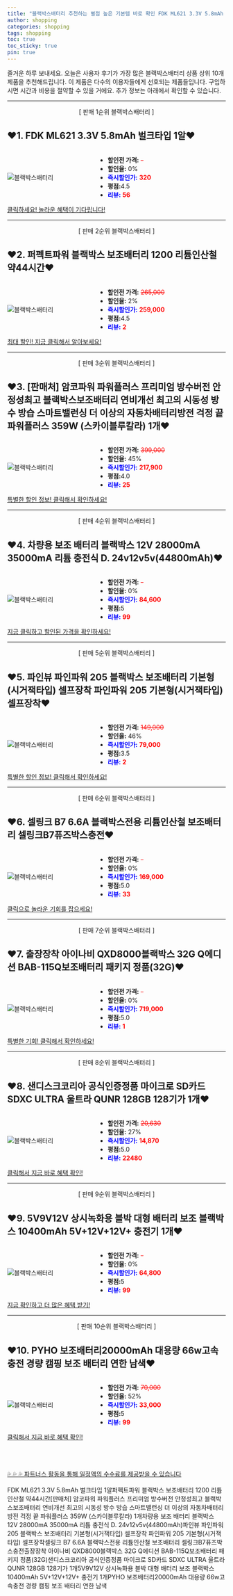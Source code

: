 ```yaml
---
title: "블랙박스배터리 추천하는 별점 높은 기본템 바로 확인 FDK ML621 3.3V 5.8mAh 벌크타입"
author: shopping
categories: shopping
tags: shopping
toc: true
toc_sticky: true
pin: true
---
```

즐거운 하루 보내세요. 오늘은 사용자 후기가 가장 많은 블랙박스배터리 상품 상위 10개 제품을 추천해드립니다. 이 제품은 다수의 이용자들에게 선호되는 제품들입니다. 구입하시면 시간과 비용을 절약할 수 있을 거에요. 추가 정보는 아래에서 확인할 수 있습니다.

---
<p class="toplist" style="margin: 0 auto; display: block; width: fit-content;">[ 판매 1순위 블랙박스배터리 ]</p>

<h2><strong>❤️1. FDK ML621 3.3V 5.8mAh 벌크타입 1알❤️</strong></h2>

<div style="display: flex; align-items: center;">
    <div style="flex: 0.4;">
        <img src="https://thumbnail10.coupangcdn.com/thumbnails/remote/230x230ex/image/vendor_inventory/ca55/8c343f6abbd353a6c5be5191c5ab065b66be8431179607c41d553d428ae8.jpg" alt="블랙박스배터리" style="max-width: 100%;">
    </div>
    <div style="flex: 0.6; margin-left: 10px;">
        <ul>
            <li><strong>할인전 가격:</strong> <del style="color: red;">-</del></li>
            <li><strong>할인율:</strong> 0%</li>
            <li><span style='color:blue'><strong>즉시할인가:</strong></span> <span style='color:red'><strong>320</strong></span></li>
            <li><strong>평점:</strong>4.5</li>
            <li><span style='color:blue'><strong>리뷰:</strong></span> <span style='color:red'><strong>56</strong></span></li>
        </ul>
    </div>
</div>
<div class="center">
    <a href="https://William4Davisa.github.io?lptag=AF9450613&subid=githubio&pageKey=92558607&traceid=V0-153&itemId=287466602&vendorItemId=70061512984" class="myButton">
        클릭하세요! 놀라운 혜택이 기다립니다!
    </a>
</div>


---
<p class="toplist" style="margin: 0 auto; display: block; width: fit-content;">[ 판매 2순위 블랙박스배터리 ]</p>

<h2><strong>❤️2. 퍼펙트파워 블랙박스 보조배터리 1200 리튬인산철 약44시간❤️</strong></h2>

<div style="display: flex; align-items: center;">
    <div style="flex: 0.4;">
        <img src="https://thumbnail8.coupangcdn.com/thumbnails/remote/230x230ex/image/vendor_inventory/aef9/8e48d90a48ed8e2ae17ec21c7f5776af829bd12c5a6574154ad0842a34e0.jpg" alt="블랙박스배터리" style="max-width: 100%;">
    </div>
    <div style="flex: 0.6; margin-left: 10px;">
        <ul>
            <li><strong>할인전 가격:</strong> <del style="color: red;">265,000</del></li>
            <li><strong>할인율:</strong> 2%</li>
            <li><span style='color:blue'><strong>즉시할인가:</strong></span> <span style='color:red'><strong>259,000</strong></span></li>
            <li><strong>평점:</strong>4.5</li>
            <li><span style='color:blue'><strong>리뷰:</strong></span> <span style='color:red'><strong>2</strong></span></li>
        </ul>
    </div>
</div>
<div class="center">
    <a href="https://William4Davisa.github.io?lptag=AF9450613&subid=githubio&pageKey=8021626630&traceid=V0-153&itemId=22415526163&vendorItemId=89460325859" class="myButton">
        최대 할인! 지금 클릭해서 알아보세요!
    </a>
</div>


---
<p class="toplist" style="margin: 0 auto; display: block; width: fit-content;">[ 판매 3순위 블랙박스배터리 ]</p>

<h2><strong>❤️3. [판매처] 암코파워 파워플러스 프리미엄 방수버전 안정성최고 블랙박스보조배터리 연비개선 최고의 시동성 방수 방습 스마트밸런싱 더 이상의 자동차배터리방전 걱정 끝 파워플러스 359W (스카이블루칼라) 1개❤️</strong></h2>

<div style="display: flex; align-items: center;">
    <div style="flex: 0.4;">
        <img src="https://thumbnail6.coupangcdn.com/thumbnails/remote/230x230ex/image/vendor_inventory/dbba/d59c59d33c1aed58037c5c90b34b2fc167bd2bfe798477c645815ca08a30.png" alt="블랙박스배터리" style="max-width: 100%;">
    </div>
    <div style="flex: 0.6; margin-left: 10px;">
        <ul>
            <li><strong>할인전 가격:</strong> <del style="color: red;">399,000</del></li>
            <li><strong>할인율:</strong> 45%</li>
            <li><span style='color:blue'><strong>즉시할인가:</strong></span> <span style='color:red'><strong>217,900</strong></span></li>
            <li><strong>평점:</strong>4.0</li>
            <li><span style='color:blue'><strong>리뷰:</strong></span> <span style='color:red'><strong>25</strong></span></li>
        </ul>
    </div>
</div>
<div class="center">
    <a href="https://William4Davisa.github.io?lptag=AF9450613&subid=githubio&pageKey=7782910938&traceid=V0-153&itemId=21038862367&vendorItemId=75025642287" class="myButton">
        특별한 할인 정보! 클릭해서 확인하세요!
    </a>
</div>


---
<p class="toplist" style="margin: 0 auto; display: block; width: fit-content;">[ 판매 4순위 블랙박스배터리 ]</p>

<h2><strong>❤️4. 차량용 보조 배터리 블랙박스 12V 28000mA 35000mA 리튬 충전식 D. 24v12v5v(44800mAh)❤️</strong></h2>

<div style="display: flex; align-items: center;">
    <div style="flex: 0.4;">
        <img src="https://thumbnail7.coupangcdn.com/thumbnails/remote/230x230ex/image/vendor_inventory/7a7a/83c4a1e3c9df4efbe2c9b1112d79394c362aad64dad680ed28e59d312fc0.jpg" alt="블랙박스배터리" style="max-width: 100%;">
    </div>
    <div style="flex: 0.6; margin-left: 10px;">
        <ul>
            <li><strong>할인전 가격:</strong> <del style="color: red;">-</del></li>
            <li><strong>할인율:</strong> 0%</li>
            <li><span style='color:blue'><strong>즉시할인가:</strong></span> <span style='color:red'><strong>84,600</strong></span></li>
            <li><strong>평점:</strong>5</li>
            <li><span style='color:blue'><strong>리뷰:</strong></span> <span style='color:red'><strong>99</strong></span></li>
        </ul>
    </div>
</div>
<div class="center">
    <a href="https://William4Davisa.github.io?lptag=AF9450613&subid=githubio&pageKey=8131120182&traceid=V0-153&itemId=23091283252&vendorItemId=90773508069" class="myButton">
        지금 클릭하고 할인된 가격을 확인하세요!
    </a>
</div>


---
<p class="toplist" style="margin: 0 auto; display: block; width: fit-content;">[ 판매 5순위 블랙박스배터리 ]</p>

<h2><strong>❤️5. 파인뷰 파인파워 205 블랙박스 보조배터리 기본형(시거잭타입) 셀프장착 파인파워 205 기본형(시거잭타입) 셀프장착❤️</strong></h2>

<div style="display: flex; align-items: center;">
    <div style="flex: 0.4;">
        <img src="https://thumbnail7.coupangcdn.com/thumbnails/remote/230x230ex/image/vendor_inventory/155a/b31c327f7c9279e043a8014ee7f82ab729c4d7ad8576bafb173065a3d8e1.jpg" alt="블랙박스배터리" style="max-width: 100%;">
    </div>
    <div style="flex: 0.6; margin-left: 10px;">
        <ul>
            <li><strong>할인전 가격:</strong> <del style="color: red;">149,000</del></li>
            <li><strong>할인율:</strong> 46%</li>
            <li><span style='color:blue'><strong>즉시할인가:</strong></span> <span style='color:red'><strong>79,000</strong></span></li>
            <li><strong>평점:</strong>3.5</li>
            <li><span style='color:blue'><strong>리뷰:</strong></span> <span style='color:red'><strong>2</strong></span></li>
        </ul>
    </div>
</div>
<div class="center">
    <a href="https://William4Davisa.github.io?lptag=AF9450613&subid=githubio&pageKey=6593661268&traceid=V0-153&itemId=14888559660&vendorItemId=82127389601" class="myButton">
        특별한 할인 정보! 클릭해서 확인하세요!
    </a>
</div>


---
<p class="toplist" style="margin: 0 auto; display: block; width: fit-content;">[ 판매 6순위 블랙박스배터리 ]</p>

<h2><strong>❤️6. 셀링크 B7 6.6A 블랙박스전용 리튬인산철 보조배터리 셀링크B7퓨즈박스충전❤️</strong></h2>

<div style="display: flex; align-items: center;">
    <div style="flex: 0.4;">
        <img src="https://thumbnail7.coupangcdn.com/thumbnails/remote/230x230ex/image/vendor_inventory/423e/8d848de92b7ae842f8bf37df74c50d50b7a3890308cc53343e03d50ffbc8.jpg" alt="블랙박스배터리" style="max-width: 100%;">
    </div>
    <div style="flex: 0.6; margin-left: 10px;">
        <ul>
            <li><strong>할인전 가격:</strong> <del style="color: red;">-</del></li>
            <li><strong>할인율:</strong> 0%</li>
            <li><span style='color:blue'><strong>즉시할인가:</strong></span> <span style='color:red'><strong>169,000</strong></span></li>
            <li><strong>평점:</strong>5.0</li>
            <li><span style='color:blue'><strong>리뷰:</strong></span> <span style='color:red'><strong>33</strong></span></li>
        </ul>
    </div>
</div>
<div class="center">
    <a href="https://William4Davisa.github.io?lptag=AF9450613&subid=githubio&pageKey=7158965073&traceid=V0-153&itemId=18013011887&vendorItemId=5485373689" class="myButton">
        클릭으로 놀라운 기회를 잡으세요!
    </a>
</div>


---
<p class="toplist" style="margin: 0 auto; display: block; width: fit-content;">[ 판매 7순위 블랙박스배터리 ]</p>

<h2><strong>❤️7. 출장장착 아이나비 QXD8000블랙박스 32G Q에디션 BAB-115Q보조배터리 패키지 정품(32G)❤️</strong></h2>

<div style="display: flex; align-items: center;">
    <div style="flex: 0.4;">
        <img src="https://thumbnail7.coupangcdn.com/thumbnails/remote/230x230ex/image/vendor_inventory/2b43/1500c22c872bd2f5901b0ecb23ed00ab0fb9023d1f94f60e51cc6a7b6e14.jpg" alt="블랙박스배터리" style="max-width: 100%;">
    </div>
    <div style="flex: 0.6; margin-left: 10px;">
        <ul>
            <li><strong>할인전 가격:</strong> <del style="color: red;">-</del></li>
            <li><strong>할인율:</strong> 0%</li>
            <li><span style='color:blue'><strong>즉시할인가:</strong></span> <span style='color:red'><strong>719,000</strong></span></li>
            <li><strong>평점:</strong>5.0</li>
            <li><span style='color:blue'><strong>리뷰:</strong></span> <span style='color:red'><strong>1</strong></span></li>
        </ul>
    </div>
</div>
<div class="center">
    <a href="https://William4Davisa.github.io?lptag=AF9450613&subid=githubio&pageKey=6382574984&traceid=V0-153&itemId=13567654855&vendorItemId=80821119049" class="myButton">
        특별한 기회! 클릭해서 확인하세요!
    </a>
</div>


---
<p class="toplist" style="margin: 0 auto; display: block; width: fit-content;">[ 판매 8순위 블랙박스배터리 ]</p>

<h2><strong>❤️8. 샌디스크코리아 공식인증정품 마이크로 SD카드 SDXC ULTRA 울트라 QUNR 128GB 128기가 1개❤️</strong></h2>

<div style="display: flex; align-items: center;">
    <div style="flex: 0.4;">
        <img src="https://thumbnail8.coupangcdn.com/thumbnails/remote/230x230ex/image/vendor_inventory/fac0/950f3cb1b57708d9378c1f43cdf77bf1186a3c8523b28647df7990ac5c05.jpg" alt="블랙박스배터리" style="max-width: 100%;">
    </div>
    <div style="flex: 0.6; margin-left: 10px;">
        <ul>
            <li><strong>할인전 가격:</strong> <del style="color: red;">20,630</del></li>
            <li><strong>할인율:</strong> 27%</li>
            <li><span style='color:blue'><strong>즉시할인가:</strong></span> <span style='color:red'><strong>14,870</strong></span></li>
            <li><strong>평점:</strong>5.0</li>
            <li><span style='color:blue'><strong>리뷰:</strong></span> <span style='color:red'><strong>22480</strong></span></li>
        </ul>
    </div>
</div>
<div class="center">
    <a href="https://William4Davisa.github.io?lptag=AF9450613&subid=githubio&pageKey=7308001541&traceid=V0-153&itemId=18715885164&vendorItemId=85848869931" class="myButton">
        클릭해서 지금 바로 혜택 확인!
    </a>
</div>


---
<p class="toplist" style="margin: 0 auto; display: block; width: fit-content;">[ 판매 9순위 블랙박스배터리 ]</p>

<h2><strong>❤️9. 5V9V12V 상시녹화용 블박 대형 배터리 보조 블랙박스 10400mAh 5V+12V+12V+ 충전기 1개❤️</strong></h2>

<div style="display: flex; align-items: center;">
    <div style="flex: 0.4;">
        <img src="https://thumbnail7.coupangcdn.com/thumbnails/remote/230x230ex/image/vendor_inventory/a1b4/73ff5d50c6469718fa4d38b83eed001b3fe56a5e6b723481994666ad8f24.jpg" alt="블랙박스배터리" style="max-width: 100%;">
    </div>
    <div style="flex: 0.6; margin-left: 10px;">
        <ul>
            <li><strong>할인전 가격:</strong> <del style="color: red;">-</del></li>
            <li><strong>할인율:</strong> 0%</li>
            <li><span style='color:blue'><strong>즉시할인가:</strong></span> <span style='color:red'><strong>64,800</strong></span></li>
            <li><strong>평점:</strong>5</li>
            <li><span style='color:blue'><strong>리뷰:</strong></span> <span style='color:red'><strong>99</strong></span></li>
        </ul>
    </div>
</div>
<div class="center">
    <a href="https://William4Davisa.github.io?lptag=AF9450613&subid=githubio&pageKey=8158930109&traceid=V0-153&itemId=23254079037&vendorItemId=90286476390" class="myButton">
        지금 확인하고 더 많은 혜택 받기!
    </a>
</div>


---
<p class="toplist" style="margin: 0 auto; display: block; width: fit-content;">[ 판매 10순위 블랙박스배터리 ]</p>

<h2><strong>❤️10. PYHO 보조배터리20000mAh 대용량 66w고속충전 경량 캠핑 보조 배터리 연한 남색❤️</strong></h2>

<div style="display: flex; align-items: center;">
    <div style="flex: 0.4;">
        <img src="https://thumbnail7.coupangcdn.com/thumbnails/remote/230x230ex/image/vendor_inventory/b72a/dadfee68162e632ad1604292392a859bf6b730cb6c4de92119dd2794e4a1.jpg" alt="블랙박스배터리" style="max-width: 100%;">
    </div>
    <div style="flex: 0.6; margin-left: 10px;">
        <ul>
            <li><strong>할인전 가격:</strong> <del style="color: red;">70,000</del></li>
            <li><strong>할인율:</strong> 52%</li>
            <li><span style='color:blue'><strong>즉시할인가:</strong></span> <span style='color:red'><strong>33,000</strong></span></li>
            <li><strong>평점:</strong>5</li>
            <li><span style='color:blue'><strong>리뷰:</strong></span> <span style='color:red'><strong>99</strong></span></li>
        </ul>
    </div>
</div>
<div class="center">
    <a href="https://William4Davisa.github.io?lptag=AF9450613&subid=githubio&pageKey=8238591104&traceid=V0-153&itemId=23711372843&vendorItemId=90744681052" class="myButton">
        클릭해서 지금 바로 혜택 확인!
    </a>
</div>

<br><br><br>[💦 💦 💦 파트너스 활동을 통해 일정액의 수수료를 제공받을 수 있습니다](https://link.coupang.com/a/bcpT2c)<br><br>FDK ML621 3.3V 5.8mAh 벌크타입 1알퍼펙트파워 블랙박스 보조배터리 1200 리튬인산철 약44시간[판매처] 암코파워 파워플러스 프리미엄 방수버전 안정성최고 블랙박스보조배터리 연비개선 최고의 시동성 방수 방습 스마트밸런싱 더 이상의 자동차배터리방전 걱정 끝 파워플러스 359W (스카이블루칼라) 1개차량용 보조 배터리 블랙박스 12V 28000mA 35000mA 리튬 충전식 D. 24v12v5v(44800mAh)파인뷰 파인파워 205 블랙박스 보조배터리 기본형(시거잭타입) 셀프장착 파인파워 205 기본형(시거잭타입) 셀프장착셀링크 B7 6.6A 블랙박스전용 리튬인산철 보조배터리 셀링크B7퓨즈박스충전출장장착 아이나비 QXD8000블랙박스 32G Q에디션 BAB-115Q보조배터리 패키지 정품(32G)샌디스크코리아 공식인증정품 마이크로 SD카드 SDXC ULTRA 울트라 QUNR 128GB 128기가 1개5V9V12V 상시녹화용 블박 대형 배터리 보조 블랙박스 10400mAh 5V+12V+12V+ 충전기 1개PYHO 보조배터리20000mAh 대용량 66w고속충전 경량 캠핑 보조 배터리 연한 남색